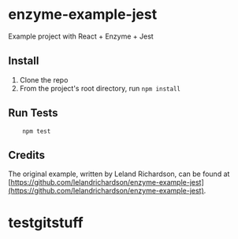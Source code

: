 # enzyme-example-jest

Example project with React + Enzyme + Jest

## Install

1. Clone the repo
2. From the project's root directory, run `npm install`

## Run Tests

        npm test
        
## Credits

The original example, written by Leland Richardson, can be found at [https://github.com/lelandrichardson/enzyme-example-jest](https://github.com/lelandrichardson/enzyme-example-jest).

# testgitstuff
